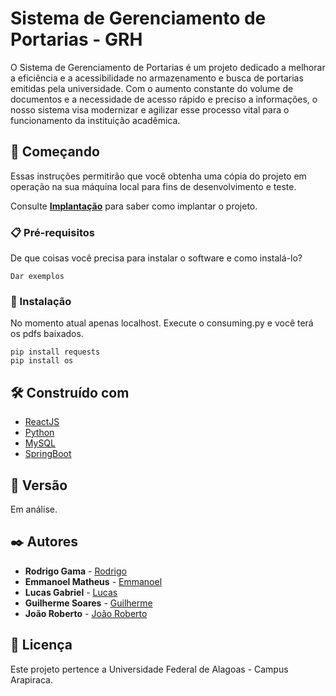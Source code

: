 # Sistema de Gerenciamento de Portarias - GRH

O Sistema de Gerenciamento de Portarias é um projeto dedicado a melhorar a eficiência e a acessibilidade no armazenamento e busca de portarias emitidas pela universidade. Com o aumento constante do volume de documentos e a necessidade de acesso rápido e preciso a informações, o nosso sistema visa modernizar e agilizar esse processo vital para o funcionamento da instituição acadêmica.

## 🚀 Começando

Essas instruções permitirão que você obtenha uma cópia do projeto em operação na sua máquina local para fins de desenvolvimento e teste.

Consulte **[Implantação](#-implanta%C3%A7%C3%A3o)** para saber como implantar o projeto.

### 📋 Pré-requisitos

De que coisas você precisa para instalar o software e como instalá-lo?

```
Dar exemplos
```

### 🔧 Instalação

No momento atual apenas localhost. Execute o consuming.py e você terá os pdfs baixados.

```
pip install requests
pip install os
```

## 🛠️ Construído com

* [ReactJS](https://react.dev) 
* [Python](https://www.python.org)
* [MySQL](https://www.mysql.com)
* [SpringBoot]([https://www.mysql.com](https://spring.io/projects/spring-boot))

## 📌 Versão

Em análise.

## ✒️ Autores

* **Rodrigo Gama** - [Rodrigo](https://github.com/RodrigoGama-4/RodrigoGama-4)
* **Emmanoel Matheus** - [Emmanoel](https://github.com/Manel10010)
* **Lucas Gabriel** - [Lucas](https://github.com/Lucasdias02)
* **Guilherme Soares** - [Guilherme](https://github.com/guilhermekaua1)
* **João Roberto** - [João Roberto](https://github.com/joaorroberto)

## 📄 Licença

Este projeto pertence a Universidade Federal de Alagoas - Campus Arapiraca.

